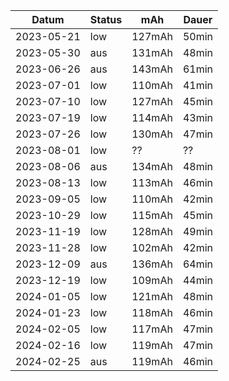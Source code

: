 Datum     |Status|mAh   |Dauer
----------|------|------|-----
2023-05-21|low   |127mAh|50min
2023-05-30|aus   |131mAh|48min
2023-06-26|aus   |143mAh|61min
2023-07-01|low   |110mAh|41min
2023-07-10|low   |127mAh|45min
2023-07-19|low   |114mAh|43min
2023-07-26|low   |130mAh|47min
2023-08-01|low   |??    |??
2023-08-06|aus   |134mAh|48min
2023-08-13|low   |113mAh|46min
2023-09-05|low   |110mAh|42min
2023-10-29|low   |115mAh|45min
2023-11-19|low   |128mAh|49min
2023-11-28|low   |102mAh|42min
2023-12-09|aus   |136mAh|64min
2023-12-19|low   |109mAh|44min
2024-01-05|low   |121mAh|48min
2024-01-23|low   |118mAh|46min
2024-02-05|low   |117mAh|47min
2024-02-16|low   |119mAh|47min
2024-02-25|aus   |119mAh|46min
